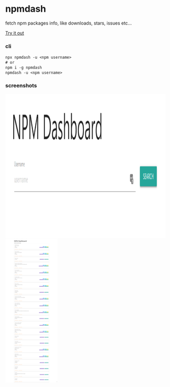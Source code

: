 # npmdash

fetch npm packages info, like downloads, stars, issues etc...

[Try it out](http://npm.devresources.site/)

### cli

```
npx npmdash -u <npm username>
# or
npm i -g npmdash
npmdash -u <npm username>
```
### screenshots

<img src="assets/screencapture-npmdash-search-view.png" height="450">
<img src="assets/screencapture-npmdash-packages-view.png" height="450">
